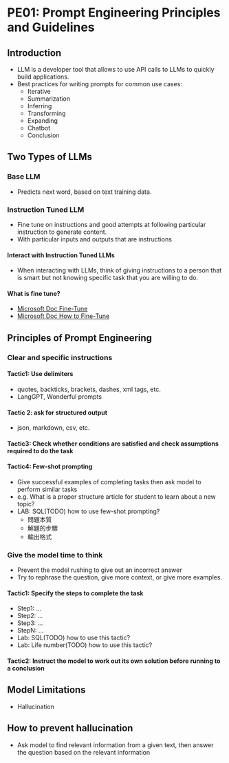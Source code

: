 # PE01: Prompt Engineering Principles and Guidelines

## Introduction

- LLM is a developer tool that allows to use API calls to LLMs to quickly build applications.
- Best practices for writing prompts for common use cases:
    - Iterative
    - Summarization
    - Inferring
    - Transforming
    - Expanding
    - Chatbot
    - Conclusion

## Two Types of LLMs

### Base LLM

- Predicts next word, based on text training data.

### Instruction Tuned LLM

- Fine tune on instructions and good attempts at following particular instruction to generate content.
- With particular inputs and outputs that are instructions

#### Interact with Instruction Tuned LLMs

- When interacting with LLMs, think of giving instructions to a person that is smart but not knowing specific task that
  you are willing to do.

#### What is fine tune?

- [Microsoft Doc Fine-Tune](https://learn.microsoft.com/en-us/windows/ai/fine-tuning)
- [Microsoft Doc How to Fine-Tune](https://learn.microsoft.com/en-us/azure/ai-services/openai/how-to/fine-tuning?tabs=turbo%2Cpython-new&pivots=programming-language-studio)

## Principles of Prompt Engineering

### Clear and specific instructions

#### Tactic1: Use delimiters

- quotes, backticks, brackets, dashes, xml tags, etc.
- LangGPT, Wonderful prompts

#### Tactic 2: ask for structured output

- json, markdown, csv, etc.

#### Tactic3: Check whether conditions are satisfied and check assumptions required to do the task

#### Tactic4: Few-shot prompting

- Give successful examples of completing tasks then ask model to perform similar tasks
- e.g. What is a proper structure article for student to learn about a new topic?
- LAB: SQL(TODO) how to use few-shot prompting?
    - 問題本質
    - 解題的步驟
    - 輸出格式

### Give the model time to think

- Prevent the model rushing to give out an incorrect answer
- Try to rephrase the question, give more context, or give more examples.

#### Tactic1: Specify the steps to complete the task

- Step1: ...
- Step2: ...
- Step3: ...
- StepN: ...
- Lab: SQL(TODO) how to use this tactic?
- Lab: Life number(TODO) how to use this tactic?

#### Tactic2: Instruct the model to work out its own solution before running to a conclusion

## Model Limitations

- Hallucination

## How to prevent hallucination

- Ask model to find relevant information from a given text, then answer the question based on the relevant information